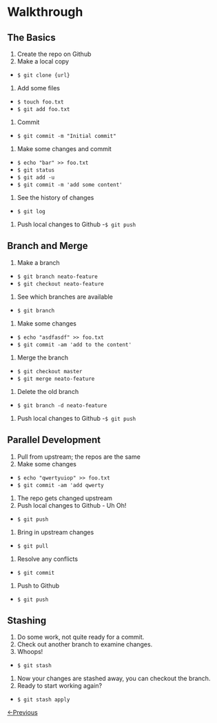 # Walkthrough
## The Basics
1. Create the repo on Github
1. Make a local copy
  - `$ git clone {url}`
1. Add some files
  - `$ touch foo.txt`
  - `$ git add foo.txt`
1. Commit
  - `$ git commit -m "Initial commit"`
1. Make some changes and commit
  - `$ echo "bar" >> foo.txt`
  - `$ git status`
  - `$ git add -u`
  - `$ git commit -m 'add some content'`
1. See the history of changes
  - `$ git log`
1. Push local changes to Github
    -`$ git push`

## Branch and Merge
1. Make a branch
  - `$ git branch neato-feature`
  - `$ git checkout neato-feature`
1. See which branches are available
  - `$ git branch`
1. Make some changes
  - `$ echo "asdfasdf" >> foo.txt`
  - `$ git commit -am 'add to the content'`
1. Merge the branch
  - `$ git checkout master`
  - `$ git merge neato-feature`
1. Delete the old branch
  - `$ git branch -d neato-feature`
1. Push local changes to Github
    -`$ git push`

##  Parallel Development
1. Pull from upstream; the repos are the same
1. Make some changes
  - `$ echo "qwertyuiop" >> foo.txt`
  - `$ git commit -am 'add qwerty`
1. The repo gets changed upstream
1. Push local changes to Github - Uh Oh!
  - `$ git push`
1. Bring in upstream changes
  - `$ git pull`
1. Resolve any conflicts
 - `$ git commit`
1. Push to Github
  - `$ git push`

## Stashing
1. Do some work, not quite ready for a commit.
1. Check out another branch to examine changes.
1. Whoops!
  - `$ git stash`
1. Now your changes are stashed away, you can checkout the branch.
1. Ready to start working again?
  - `$ git stash apply`

[<-Previous](git.md)